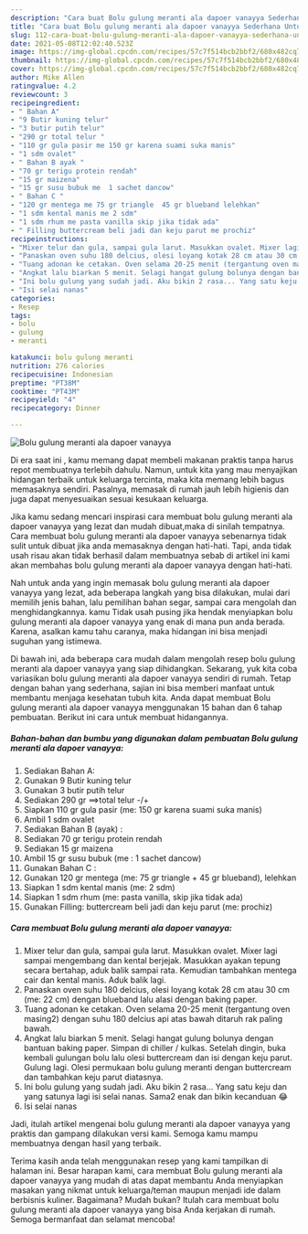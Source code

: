 ```yaml
---
description: "Cara buat Bolu gulung meranti ala dapoer vanayya Sederhana Untuk Jualan"
title: "Cara buat Bolu gulung meranti ala dapoer vanayya Sederhana Untuk Jualan"
slug: 112-cara-buat-bolu-gulung-meranti-ala-dapoer-vanayya-sederhana-untuk-jualan
date: 2021-05-08T12:02:40.523Z
image: https://img-global.cpcdn.com/recipes/57c7f514bcb2bbf2/680x482cq70/bolu-gulung-meranti-ala-dapoer-vanayya-foto-resep-utama.jpg
thumbnail: https://img-global.cpcdn.com/recipes/57c7f514bcb2bbf2/680x482cq70/bolu-gulung-meranti-ala-dapoer-vanayya-foto-resep-utama.jpg
cover: https://img-global.cpcdn.com/recipes/57c7f514bcb2bbf2/680x482cq70/bolu-gulung-meranti-ala-dapoer-vanayya-foto-resep-utama.jpg
author: Mike Allen
ratingvalue: 4.2
reviewcount: 3
recipeingredient:
- " Bahan A"
- "9 Butir kuning telur"
- "3 butir putih telur"
- "290 gr total telur "
- "110 gr gula pasir me 150 gr karena suami suka manis"
- "1 sdm ovalet"
- " Bahan B ayak "
- "70 gr terigu protein rendah"
- "15 gr maizena"
- "15 gr susu bubuk me  1 sachet dancow"
- " Bahan C "
- "120 gr mentega me 75 gr triangle  45 gr blueband lelehkan"
- "1 sdm kental manis me 2 sdm"
- "1 sdm rhum me pasta vanilla skip jika tidak ada"
- " Filling buttercream beli jadi dan keju parut me prochiz"
recipeinstructions:
- "Mixer telur dan gula, sampai gula larut. Masukkan ovalet. Mixer lagi sampai mengembang dan kental berjejak. Masukkan ayakan tepung secara bertahap, aduk balik sampai rata. Kemudian tambahkan mentega cair dan kental manis. Aduk balik lagi."
- "Panaskan oven suhu 180 delcius, olesi loyang kotak 28 cm atau 30 cm (me: 22 cm) dengan blueband lalu alasi dengan baking paper."
- "Tuang adonan ke cetakan. Oven selama 20-25 menit (tergantung oven masing2) dengan suhu 180 delcius api atas bawah ditaruh rak paling bawah."
- "Angkat lalu biarkan 5 menit. Selagi hangat gulung bolunya dengan bantuan baking paper. Simpan di chiller / kulkas. Setelah dingin, buka kembali gulungan bolu lalu olesi buttercream dan isi dengan keju parut. Gulung lagi. Olesi permukaan bolu gulung meranti dengan buttercream dan tambahkan keju parut diatasnya."
- "Ini bolu gulung yang sudah jadi. Aku bikin 2 rasa... Yang satu keju dan yang satunya lagi isi selai nanas. Sama2 enak dan bikin kecanduan 😂"
- "Isi selai nanas"
categories:
- Resep
tags:
- bolu
- gulung
- meranti

katakunci: bolu gulung meranti 
nutrition: 276 calories
recipecuisine: Indonesian
preptime: "PT38M"
cooktime: "PT43M"
recipeyield: "4"
recipecategory: Dinner

---
```



![Bolu gulung meranti ala dapoer vanayya](https://img-global.cpcdn.com/recipes/57c7f514bcb2bbf2/680x482cq70/bolu-gulung-meranti-ala-dapoer-vanayya-foto-resep-utama.jpg)

Di era  saat ini , kamu memang dapat membeli makanan praktis tanpa harus repot membuatnya terlebih dahulu. Namun, untuk kita yang mau menyajikan hidangan terbaik untuk keluarga tercinta, maka kita memang lebih bagus memasaknya sendiri. Pasalnya, memasak di rumah jauh lebih higienis dan juga dapat menyesuaikan sesuai kesukaan keluarga.

Jika kamu sedang mencari inspirasi cara membuat bolu gulung meranti ala dapoer vanayya yang lezat dan mudah dibuat,maka di sinilah tempatnya. Cara membuat bolu gulung meranti ala dapoer vanayya  sebenarnya tidak sulit untuk dibuat jika anda memasaknya dengan hati-hati. Tapi, anda tidak usah risau akan tidak berhasil dalam membuatnya 
sebab di artikel ini kami akan membahas bolu gulung meranti ala dapoer vanayya dengan hati-hati.  



Nah untuk anda yang ingin memasak bolu gulung meranti ala dapoer vanayya yang lezat, ada beberapa langkah yang bisa dilakukan, mulai dari memilih jenis bahan, lalu pemilihan bahan segar, sampai cara mengolah dan menghidangkannya. kamu Tidak usah pusing jika hendak menyiapkan bolu gulung meranti ala dapoer vanayya yang enak di mana pun anda berada. Karena, asalkan kamu  tahu caranya, maka hidangan ini bisa menjadi suguhan yang istimewa.

Di bawah ini, ada beberapa cara mudah dalam mengolah resep bolu gulung meranti ala dapoer vanayya yang siap dihidangkan. Sekarang, yuk kita coba variasikan bolu gulung meranti ala dapoer vanayya sendiri di rumah. Tetap dengan bahan yang sederhana, sajian ini bisa memberi manfaat untuk membantu menjaga kesehatan tubuh kita. Anda dapat membuat Bolu gulung meranti ala dapoer vanayya menggunakan 15 bahan dan 6 tahap pembuatan. Berikut ini cara untuk membuat hidangannya.

<!--inarticleads1-->

##### Bahan-bahan dan bumbu yang digunakan dalam pembuatan Bolu gulung meranti ala dapoer vanayya:

1. Sediakan  Bahan A:
1. Gunakan 9 Butir kuning telur
1. Gunakan 3 butir putih telur
1. Sediakan 290 gr ==&gt;total telur -/+
1. Siapkan 110 gr gula pasir (me: 150 gr karena suami suka manis)
1. Ambil 1 sdm ovalet
1. Sediakan  Bahan B (ayak) :
1. Sediakan 70 gr terigu protein rendah
1. Sediakan 15 gr maizena
1. Ambil 15 gr susu bubuk (me : 1 sachet dancow)
1. Gunakan  Bahan C :
1. Gunakan 120 gr mentega (me: 75 gr triangle + 45 gr blueband), lelehkan
1. Siapkan 1 sdm kental manis (me: 2 sdm)
1. Siapkan 1 sdm rhum (me: pasta vanilla, skip jika tidak ada)
1. Gunakan  Filling: buttercream beli jadi dan keju parut (me: prochiz)




<!--inarticleads2-->

##### Cara membuat Bolu gulung meranti ala dapoer vanayya:

1. Mixer telur dan gula, sampai gula larut. Masukkan ovalet. Mixer lagi sampai mengembang dan kental berjejak. Masukkan ayakan tepung secara bertahap, aduk balik sampai rata. Kemudian tambahkan mentega cair dan kental manis. Aduk balik lagi.
1. Panaskan oven suhu 180 delcius, olesi loyang kotak 28 cm atau 30 cm (me: 22 cm) dengan blueband lalu alasi dengan baking paper.
1. Tuang adonan ke cetakan. Oven selama 20-25 menit (tergantung oven masing2) dengan suhu 180 delcius api atas bawah ditaruh rak paling bawah.
1. Angkat lalu biarkan 5 menit. Selagi hangat gulung bolunya dengan bantuan baking paper. Simpan di chiller / kulkas. Setelah dingin, buka kembali gulungan bolu lalu olesi buttercream dan isi dengan keju parut. Gulung lagi. Olesi permukaan bolu gulung meranti dengan buttercream dan tambahkan keju parut diatasnya.
1. Ini bolu gulung yang sudah jadi. Aku bikin 2 rasa... Yang satu keju dan yang satunya lagi isi selai nanas. Sama2 enak dan bikin kecanduan 😂
1. Isi selai nanas




Jadi, itulah artikel mengenai  bolu gulung meranti ala dapoer vanayya  yang praktis dan gampang dilakukan versi kami. Semoga kamu mampu membuatnya dengan hasil yang terbaik. 

Terima kasih anda telah menggunakan resep yang kami tampilkan di halaman ini. Besar harapan kami, cara membuat  Bolu gulung meranti ala dapoer vanayya yang mudah di atas dapat membantu Anda menyiapkan masakan yang nikmat untuk keluarga/teman maupun menjadi ide dalam berbisnis kuliner. Bagaimana? Mudah bukan? Itulah cara membuat bolu gulung meranti ala dapoer vanayya yang bisa Anda kerjakan di rumah. Semoga bermanfaat dan selamat mencoba!

